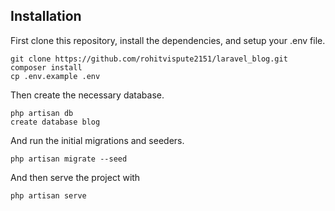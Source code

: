 

## Installation

First clone this repository, install the dependencies, and setup your .env file.

```
git clone https://github.com/rohitvispute2151/laravel_blog.git
composer install
cp .env.example .env
```

Then create the necessary database.

```
php artisan db
create database blog
```

And run the initial migrations and seeders.

```
php artisan migrate --seed
```

And then serve the project with 

```
php artisan serve
```
